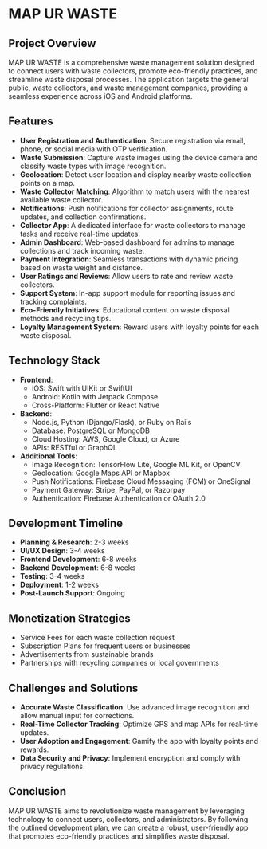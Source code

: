 # MAP UR WASTE

## Project Overview
MAP UR WASTE is a comprehensive waste management solution designed to connect users with waste collectors, promote eco-friendly practices, and streamline waste disposal processes. The application targets the general public, waste collectors, and waste management companies, providing a seamless experience across iOS and Android platforms.

## Features
- **User Registration and Authentication**: Secure registration via email, phone, or social media with OTP verification.
- **Waste Submission**: Capture waste images using the device camera and classify waste types with image recognition.
- **Geolocation**: Detect user location and display nearby waste collection points on a map.
- **Waste Collector Matching**: Algorithm to match users with the nearest available waste collector.
- **Notifications**: Push notifications for collector assignments, route updates, and collection confirmations.
- **Collector App**: A dedicated interface for waste collectors to manage tasks and receive real-time updates.
- **Admin Dashboard**: Web-based dashboard for admins to manage collections and track incoming waste.
- **Payment Integration**: Seamless transactions with dynamic pricing based on waste weight and distance.
- **User Ratings and Reviews**: Allow users to rate and review waste collectors.
- **Support System**: In-app support module for reporting issues and tracking complaints.
- **Eco-Friendly Initiatives**: Educational content on waste disposal methods and recycling tips.
- **Loyalty Management System**: Reward users with loyalty points for each waste disposal.

## Technology Stack
- **Frontend**: 
  - iOS: Swift with UIKit or SwiftUI
  - Android: Kotlin with Jetpack Compose
  - Cross-Platform: Flutter or React Native
- **Backend**: 
  - Node.js, Python (Django/Flask), or Ruby on Rails
  - Database: PostgreSQL or MongoDB
  - Cloud Hosting: AWS, Google Cloud, or Azure
  - APIs: RESTful or GraphQL
- **Additional Tools**: 
  - Image Recognition: TensorFlow Lite, Google ML Kit, or OpenCV
  - Geolocation: Google Maps API or Mapbox
  - Push Notifications: Firebase Cloud Messaging (FCM) or OneSignal
  - Payment Gateway: Stripe, PayPal, or Razorpay
  - Authentication: Firebase Authentication or OAuth 2.0

## Development Timeline
- **Planning & Research**: 2-3 weeks
- **UI/UX Design**: 3-4 weeks
- **Frontend Development**: 6-8 weeks
- **Backend Development**: 6-8 weeks
- **Testing**: 3-4 weeks
- **Deployment**: 1-2 weeks
- **Post-Launch Support**: Ongoing

## Monetization Strategies
- Service Fees for each waste collection request
- Subscription Plans for frequent users or businesses
- Advertisements from sustainable brands
- Partnerships with recycling companies or local governments

## Challenges and Solutions
- **Accurate Waste Classification**: Use advanced image recognition and allow manual input for corrections.
- **Real-Time Collector Tracking**: Optimize GPS and map APIs for real-time updates.
- **User Adoption and Engagement**: Gamify the app with loyalty points and rewards.
- **Data Security and Privacy**: Implement encryption and comply with privacy regulations.

## Conclusion
MAP UR WASTE aims to revolutionize waste management by leveraging technology to connect users, collectors, and administrators. By following the outlined development plan, we can create a robust, user-friendly app that promotes eco-friendly practices and simplifies waste disposal.